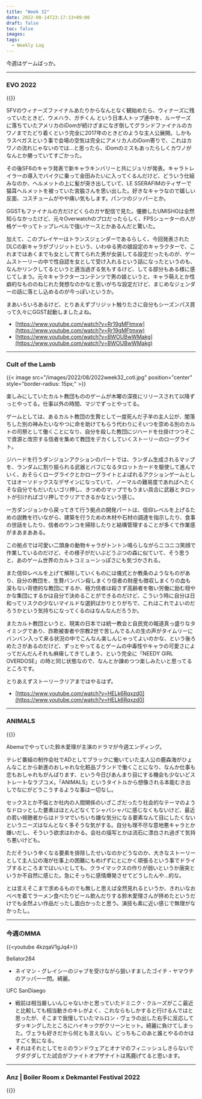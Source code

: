 ```yaml
---
title: "Week 32"
date: 2022-08-14T23:17:13+09:00
draft: false
toc: false
images:
tags:
  - Weekly Log
---
```


今週はゲームばっか。
<!--more-->
---

### EVO 2022

{{<youtube NeBJzV6EGvM>}}

SFVのウィナーズファイナルあたりからなんとなく観始めたら、ウィナーズに残っていたときど、ウメハラ、ガチくん という日本人トップ連中を、ルーザーズに落ちていたアメリカのiDomが続けざまになぎ倒してグランドファイナルのカワノまでたどり着くという完全に2017年のときどのような主人公展開。しかもラスベガスという事で会場の空気は完全にアメリカ人のiDom寄りで、これはカワノの流れじゃないのでは…と思ったら、iDomのミスもあったらしくカワノがなんとか勝っていてすごかった。

その後SF6のキャラ発表で新キャラキンバリーと共にジュリが発表。キャラトレイラーの導入でバイクに乗って金田みたいに入ってくるんだけど、どういう仕組みなのか、ヘルメットの上に髪が突き出していて、LE SSERAFIMのティザーで猫耳ヘルメットを被っていた宮脇さんを思い出した。好きなキャラなので嬉しい反面、コスチュームがやや痛い気もします。パンツのジッパーとか。

GGSTもファイナルの方だけどくらのガヤ配信で見た。優勝したUMISHOは全然知らなかったけど、元々Overwatchのプロだったらしく、FPSシューターの人が格ゲーやってトップレベルで強いケースとかあるんだと驚いた。

加えて、このプレイヤーはトランスジェンダーであるらしく、今回発表されたDLCの新キャラがブリジットという、いわゆる男の娘設定のキャラクターで、これまではあくまでも女として育てられた男が女装してる設定だったものが、ゲームストーリーの中で性自認を女として受け入れるという話になったというのも、なんかリンクしてるというと適当過ぎる気もするけど、してる部分もある様に感じてしまう。元々キャラクターコンテンツで男の娘というと、キャラ萌えとか性癖的なもののねじれた発想なのかなと思いがちな設定だけど、まじめなジェンダーの話に落とし込めるのが今っぽいというか。

まあいろいろあるけど、とりあえずブリジット触りたさに自分もシーズンパス買って久々にGGST起動しましたよね。

- [https://www.youtube.com/watch?v=Rr19gMFtmxw](https://www.youtube.com/watch?v=Rr19gMFtmxw)
- [https://www.youtube.com/watch?v=BWOUBwWMakg](https://www.youtube.com/watch?v=BWOUBwWMakg)

---

### Cult of the Lamb

{{< image src="/images/2022/08/2022week32_cotl.jpg"  position="center" style="border-radius: 15px;" >}}

楽しみにしていたカルト教団もののゲームが木曜の深夜にリリースされて以降ずっとやってる。仕事以外の時間、マジでずっとやってる。

ゲームとしては、あるカルト教団の生贄として一度死んだ子羊の主人公が、闇落ちした別の神みたいなやつに命を助けてもらう代わりにそいつを崇める別のカルトの司祭として働くことになり、自分を殺した教団にジハードを仕掛けつつそこで資源と改宗する信者を集めて教団をデカくしていくストーリーのローグライト。

ジハードを行うダンジョンアクションのパートでは、ランダム生成されるマップを、ランダムに割り振られる武器とバフになるタロットカードを駆使して進んでいく、おそらくローグライクとかローグライトとよばれるアクションゲームとしてはオーソドックスなデザインになっていて、ノーマルの難易度であればへたくそな自分でもだいたいゴリ押し、きつめのマップでもうまい具合に武器とタロットが引ければゴリ押しでクリアできるかなという感じ。

一方ダンジョンから戻ってきて行う拠点の開発パートは、信仰レベルを上げるための説教を行いながら、建築を行うための木材や石材の調達を指示したり、食事の世話をしたり、信者のウンコを掃除したりと結構管理することが多くて作業感がまあまあある。  

この拠点では可愛い二頭身の動物キャラがトントン鳴らしながらニコニコ笑顔で作業しているのだけど、その様子がだいぶどうぶつの森に似ていて、そう思うと、あのゲーム世界のカルトコミューンっぽさにも気づかされる。

また信仰レベルを上げて解除していくものには儀式とか教条のようなものがあり、自分の教団を、生贄バンバン殺しまくり信者の財産も徴収しまくりの血も涙もない背徳的な教団にするか、極力信者は殺さず高齢者を敬い労働に励む穏やかな集団にするかは自分で決めることができるのだけど、こういう時に自分は日和ってリスクの少ないマイルドな選択ばかりとりがちで、これはこれでよいのだろうかという気持ちになってくるのはなんなんだろうか。

またカルト教団というと、現実の日本では統一教会と自民党の報道真っ盛りなタイミングであり、詐欺被害者や宗教2世で苦しんでる人の生の声がタイムリーにバンバン入って来る状況の中でこんなん楽しんじゃってよいのかな、という後ろめたさがあるのだけど、ずっとやってるとゲームの中毒性やキャラの可愛さによってだんだんそれも麻痺してきてしまう、という完全に「NEEDY GIRL OVERDOSE」の時と同じ状態なので、なんとか諫めつつ楽しみたいと思ってるところです。

とりあえずストーリークリアまではやるはず。

- [https://www.youtube.com/watch?v=HELk6Rqxzd0](https://www.youtube.com/watch?v=HELk6Rqxzd0)

---

### ANIMALS

{{<youtube qlol2rW0pSk>}}

Abemaでやっていた鈴木愛理が主演のドラマが今週エンディング。

テレビ番組の制作会社でADとしてブラックに働いていた主人公の鹿森海がひょんなことから新進のおしゃれな化粧品ブランドで働くことになり、なんか仕事も恋もおしゃれもがんばります、という今日びあんまり目にする機会も少ないどストレートなラブコメ。「ANIMALS」というタイトルから想像される本能むき出しでなにがどうこうするような事は一切なし。

セックスとか不倫とか社内の人間関係のいざこざだったり社会的なテーマのようなドロッとした要素はほとんどなくてシャバシャバに感じなくもないけど、最近の若い視聴者からはドラマでいちいち嫌な気分になる要素なんて目にしたくないというニーズはなんとなく多そうな気がする。自分も理不尽な意地悪キャラとか嫌いだし、そういう欲求はわかる。会社の描写とかは流石に漂白され過ぎて気持ち悪いけども。

ただそういう辛くなる要素を排除したせいなのかどうなのか、大きなストーリーとして主人公の海が仕事上の困難にもめげずにとにかく頑張るという事でドライブするところまではいいとしても、クライマックスの作りが弱いというか唐突というか不自然に感じた。急にそっちに感情爆発させてどうしたんや…的な。

とは言えそこまで求めるものでも無しと思えば全然見れるというか、きれいなおべべを着てラーメン食べたりビール飲んだりする鈴木愛理さんが拝めたというだけでも全然よい作品だったし面白かったと思う。演技も素に近い感じで無理がなかったし。

---

### 今週のMMA

{{<youtube 4kzqaV1gJq4>}}

Bellator284

- ネイマン・グレイシーのジャブを受けながら狙いすましたゴイチ・ヤマウチのアッパー一閃。綺麗。

UFC SanDiaego

- 戦前は相当厳しいんじゃないかと思っていたドミニク・クルーズがここ最近と比較しても相当動きのキレがよく、これならもしかすると行けるんではと思ったが、そこまで我慢していたマルロン・ヴェラの出した右手に反応してダッキングしたところにハイキックがクリーンヒット。綺麗に負けてしまった。ヴェラも好きだから何とも言えない。どっちもこのあと誰とやるのかはすごく気になる。
- それはそれとしてセミのランドウェアとオナマのフィニッシュしきらないでグダグダしてた試合がファイトオブザナイトは馬鹿げてると思います。

---

### Anz | Boiler Room x Dekmantel Festival 2022
{{<youtube LBxWqlHpRM0>}}